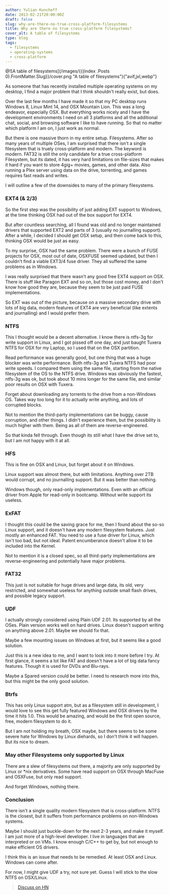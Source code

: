 ```yaml
---
author: Yulian Kuncheff
date: 2013-02-21T20:00:00Z
draft: false
slug: why-are-there-no-true-cross-platform-filesystems
title: Why are there no true cross-platform filesystems?
cover_alt: A table of filesystems
type: blog
tags:
  - filesystems
  - operating-systems
  - cross-platform
---
```


@![A table of filesystems](/images/{{\(index .Posts 0\).FrontMatter.Slug}}/cover.png "A table of filesystems"){"avif,jxl,webp"}

As someone that has recently installed multiple operating systems on my desktop, I find a major problem that I think shouldn't really exist, but does.

Over the last few months I have made it so that my PC desktop runs Windows 8, Linux Mint 14, and OSX Mountain Lion. This was a long endeavor, especially OSX. But everything works nicely and I have the development environments I need on all 3 platforms and all the additional chat, social, and browsing software I like to have running. So that no matter which platform I am on, I just work as normal.

But there is one massive thorn in my entire setup. Filesystems. After so many years of multiple OSes, I am surprised that there isn't a single filesystem that is truely cross-platform and modern. The keyword is modern. FAT32 is still the only candidate for a true cross-platform Filesystem, but its dated, it has very hard limitations on file-sizes that makes it hard if you want to store 4gig+ movies, games, and other data. Also running a Plex server using data on the drive, torrenting, and games requires fast reads and writes.

I will outline a few of the downsides to many of the primary filesystems.

### EXT4 (& 2/3)

So the first step was the possibility of just adding EXT support to Windows, at the time thinking OSX had out of the box support for EXT4.

But after countless searching, all I found was old and no longer maintained drivers that supported EXT2 and parts of 3 (usually no journalling support). After a while, I decided I should get OSX setup, and then come back to this, thinking OSX would be just as easy.

To my surprise, OSX had the same problem. There were a bunch of FUSE projects for OSX, most out of date, OSXFUSE seemed updated, but then I couldn't find a viable EXT3/4 fuse driver. They all suffered the same problems as in Windows.

I was really surprised that there wasn't any good free EXT4 support on OSX. There is stuff like Paragon EXT and so on, but those cost money, and I don't know how good they are, because they seem to be just paid FUSE implementations.

So EXT was out of the picture, because on a massive secondary drive with lots of big data, modern features of EXT4 are very beneficial (like extents and journalling) and I would prefer them.

### NTFS

This I thought would be a decent alternative. I know there is ntfs-3g for write support in Linux, and I got pissed off one day, and just baught Tuxera NTFS for OSX for my Laptop, so I used that on the OSX partition.

Read performance was generally good, but one thing that was a huge blocker was write performance. Both ntfs-3g and Tuxera NTFS had poor write speeds. I compared them using the same file, starting from the native filesystem of the OS to the NTFS drive. Windows was obviously the fastest, ntfs-3g was ok, but took about 10 mins longer for the same file, and similar poor results on OSX with Tuxera.

Forget about downloading any torrents to the drive from a non-Windows OS. Takes way too long for it to actually write anything, and lots of corrupted blocks.

Not to mention the third-party implementations can be buggy, cause corruption, and other things. I didn't experience them, but the possibility is much higher with them. Being as all of them are reverse-engineered.

So that kinda fell through. Even though its still what I have the drive set to, but I am not happy with it at all.

### HFS

This is fine on OSX and Linux, but forget about it on Windows.

Linux support was almost there, but with limitations. Anything over 2TB would corrupt, and no journalling support. But it was better than nothing.

Windows though, only read-only implementations. Even with an official driver from Apple for read-only in bootcamp. Without write support its useless.

### ExFAT

I thought this could be the saving grace for me, then I found about the so-so Linux support, and it doesn't have any modern filesystem features. Just mostly an enhanced FAT. You need to use a fuse driver for Linux, which isn't too bad, but not ideal. Patent encumberance doesn't allow it to be included into the Kernel.

Not to mention it is a closed spec, so all third-party implementations are reverse-engineering and potentially have major problems.

### FAT32

This just is not suitable for huge drives and large data, its old, very restricted, and somewhat useless for anything outside small flash drives, and possible legacy support.

### UDF

I actually strongly considered using Plain UDF 2.01. Its supported by all the OSes. Plain version works well on hard drives. Linux doesn't support writing on anything above 2.01. Maybe we should fix that.

Maybe a few mounting issues on Windows at first, but it seems like a good solution.

Just this is a new idea to me, and I want to look into it more before I try. At first glance, it seems a lot like FAT and doesn't have a lot of big data fancy features. Though it is used for DVDs and Blu-rays.

Maybe a Spared version could be better. I need to research more into this, but this might be the only good solution.

### Btrfs

This has only Linux support atm, but as a filesystem still in development, I would love to see this get fully featured Windows and OSX drivers by the time it hits 1.0. This would be amazing, and would be the first open source, free, modern filesystem to do it.

But I am not holding my breath, OSX maybe, but there seems to be some severe hate for Windows by Linux diehards, so I don't think it will happen. But its nice to dream.

### May other Filesystems only supported by Linux

There are a slew of filesystems out there, a majority are only supported by Linux or *nix derivatives. Some have read support on OSX through MacFuse and OSXFuse, but only read support.

And forget Windows, nothing there.

### Conclusion

There isn't a single quality modern filesystem that is cross-platform. NTFS is the closest, but it suffers from performance problems on non-Windows systems.

Maybe I should just buckle-down for the next 2-3 years, and make it myself. I am just more of a high-level developer. I live in languages that are interpreted or on VMs. I know enough C/C++ to get by, but not enough to make efficient OS drivers.

I think this is an issue that needs to be remedied. At least OSX and Linux. Windows can come after.

For now, I might give UDF a try, not sure yet. Guess I will stick to the slow NTFS on OSX/Linux.

> [Discuss on HN](https://news.ycombinator.com/item?id=5272960)

